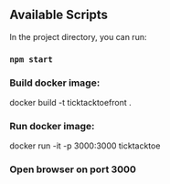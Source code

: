 ## Available Scripts

In the project directory, you can run:

### `npm start`

### Build docker image:

docker build -t ticktacktoefront .

### Run docker image:

docker run -it -p 3000:3000 ticktacktoe

### Open browser on port 3000
